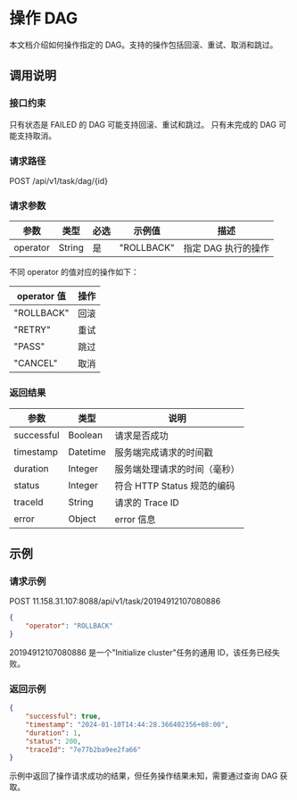# 操作 DAG

本文档介绍如何操作指定的 DAG。支持的操作包括回滚、重试、取消和跳过。

## 调用说明

### 接口约束

只有状态是 FAILED 的 DAG 可能支持回滚、重试和跳过。
只有未完成的 DAG 可能支持取消。

### 请求路径

POST /api/v1/task/dag/{id}

### 请求参数

| 参数 | 类型 | 必选 | 示例值 | 描述 |
| --- | --- | --- | --- | --- |
| operator | String | 是 | "ROLLBACK" | 指定 DAG 执行的操作 |

不同 operator 的值对应的操作如下：

| operator 值 | 操作 |
| --- | --- |
| "ROLLBACK" | 回滚 |
| "RETRY" | 重试 |
| "PASS" | 跳过 |
| "CANCEL" | 取消 |

### 返回结果

| 参数 | 类型 | 说明 |
| --- | --- | --- |
| successful | Boolean | 请求是否成功 |
| timestamp | Datetime | 服务端完成请求的时间戳 |
| duration | Integer | 服务端处理请求的时间（毫秒） |
| status | Integer | 符合 HTTP Status 规范的编码 |
| traceId | String | 请求的 Trace ID |
| error | Object | error 信息 |

## 示例

### 请求示例

POST 11.158.31.107:8088/api/v1/task/20194912107080886

```json
{
    "operator": "ROLLBACK"
}
```

20194912107080886 是一个"Initialize cluster"任务的通用 ID，该任务已经失败。

### 返回示例

```json
{
    "successful": true,
    "timestamp": "2024-01-10T14:44:28.366402356+08:00",
    "duration": 1,
    "status": 200,
    "traceId": "7e77b2ba9ee2fa66"
}
```

示例中返回了操作请求成功的结果，但任务操作结果未知，需要通过查询 DAG 获取。

